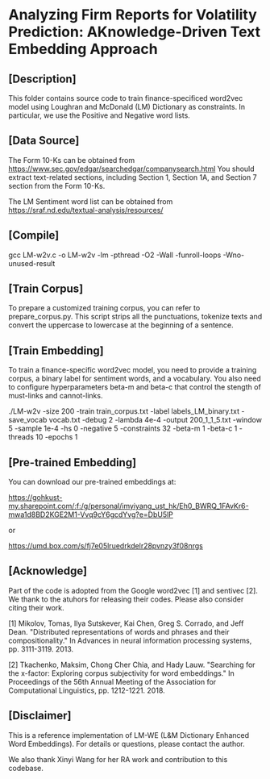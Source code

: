 # Analyzing Firm Reports for Volatility Prediction: AKnowledge-Driven Text Embedding Approach

## [Description]

This folder contains source code to train finance-specificed word2vec model using Loughran and McDonald (LM) Dictionary as constraints. In particular, we use the Positive and Negative word lists.

## [Data Source]

The Form 10-Ks can be obtained from https://www.sec.gov/edgar/searchedgar/companysearch.html
You should extract text-related sections, including Section 1, Section 1A, and Section 7 section from the Form 10-Ks.

The LM Sentiment word list can be obtained from https://sraf.nd.edu/textual-analysis/resources/

## [Compile]

gcc LM-w2v.c -o LM-w2v -lm -pthread -O2 -Wall -funroll-loops -Wno-unused-result

## [Train Corpus]

To prepare a customized training corpus, you can refer to prepare_corpus.py. This script strips all the punctuations, tokenize texts and convert the uppercase to lowercase at the beginning of a sentence.


## [Train Embedding]

To train a finance-specific word2vec model, you need to provide a training corpus, a binary label for sentiment words, and a vocabulary. You also need to configure hyperparameters beta-m and beta-c that control the stength of must-links and cannot-links.

./LM-w2v -size 200 -train train_corpus.txt -label labels_LM_binary.txt -save_vocab vocab.txt -debug 2 -lambda 4e-4 -output 200_1_1_5.txt -window 5 -sample 1e-4 -hs 0 -negative 5 -constraints 32 -beta-m 1 -beta-c 1 -threads 10 -epochs 1

## [Pre-trained Embedding]

You can download our pre-trained embeddings at: 

https://gohkust-my.sharepoint.com/:f:/g/personal/imyiyang_ust_hk/Eh0_BWRQ_1FAvKr6-mwa1d8BD2KGE2M1-Vvq9cY6gcdYvg?e=DbU5lP 

or 

https://umd.box.com/s/fj7e05lruedrkdelr28pvnzy3f08nrgs

## [Acknowledge]

Part of the code is adopted from the Google word2vec [1] and sentivec [2]. We thank to the atuhors for releasing their codes. Please also consider citing their work.

[1] Mikolov, Tomas, Ilya Sutskever, Kai Chen, Greg S. Corrado, and Jeff Dean. "Distributed representations of words and phrases and their compositionality." In Advances in neural information processing systems, pp. 3111-3119. 2013.

[2] Tkachenko, Maksim, Chong Cher Chia, and Hady Lauw. "Searching for the x-factor: Exploring corpus subjectivity for word embeddings." In Proceedings of the 56th Annual Meeting of the Association for Computational Linguistics, pp. 1212-1221. 2018.

## [Disclaimer]

This is a reference implementation of LM-WE (L&M Dictionary Enhanced Word Embeddings). For details or questions, please contact the author.

We also thank Xinyi Wang for her RA work and contribution to this codebase.
